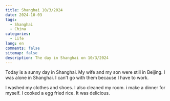 ```yaml
---
title: Shanghai 10/3/2024
date: 2024-10-03
tags:
  - Shanghai
  - China
categories:
  - Life
lang: en
comments: false
sitemap: false
description: The day in Shanghai on 10/3/2024
---
```


Today is a sunny day in Shanghai. My wife and my son were still in Beijing. I was alone in Shanghai. I can't go with them because I have to work.

I washed my clothes and shoes. I also cleaned my room. i make a dinner for myself. I cooked a egg fried rice. It was delicious.
